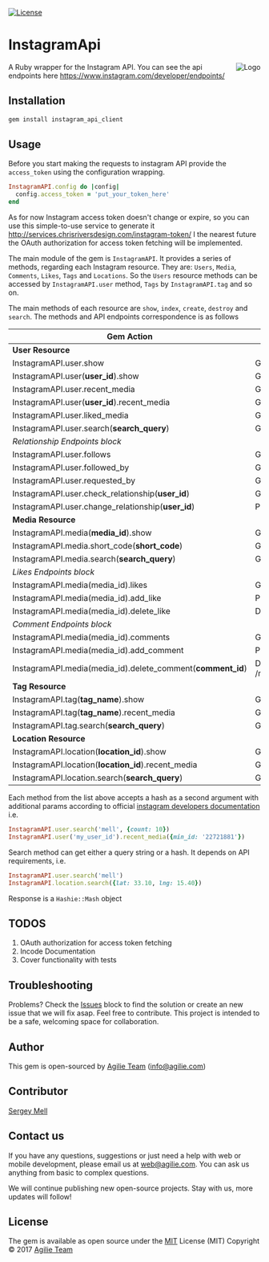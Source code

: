 [![License](https://img.shields.io/github/license/mashape/apistatus.svg)](https://github.com/agilie/instagram_api_gem)

# InstagramApi

<p align="right">
    <img style="float: right;" src="https://agilie.com/instagram_api_gem.png" alt="Logo">
</p>

A Ruby wrapper for the Instagram API. 
You can see the api endpoints here https://www.instagram.com/developer/endpoints/

## Installation

```ruby
gem install instagram_api_client
```

## Usage

Before you start making the requests to instagram API provide the `access_token` using the configuration
wrapping.

```ruby
InstagramAPI.config do |config|
  config.access_token = 'put_your_token_here'
end
```

As for now Instagram access token doesn't change or expire, so you can use this simple-to-use service
to generate it http://services.chrisriversdesign.com/instagram-token/
I the nearest future the OAuth authorization for access token fetching will be implemented.

The main module of the gem is `InstagramAPI`. It provides a series of methods, regarding each Instagram resource. They are: 
`Users`, `Media`, `Comments`, `Likes`, `Tags` and `Locations`. So the `Users` resource methods can be accessed by `InstagramAPI.user`
method, `Tags` by `InstagramAPI.tag` and so on.

The main methods of each resource are `show`, `index`, `create`, `destroy` and `search`. The methods and API endpoints 
correspondence is as follows 

 |  Gem Action  |  API Endpoint  | 
 | -------- | ----- | 
 |  **User Resource** |  | 
 |  InstagramAPI.user.show | GET /users/self | 
 |  InstagramAPI.user(**user_id**).show | GET /users/**user_id** | 
 |  InstagramAPI.user.recent_media | GET /users/self/media/recent | 
 |  InstagramAPI.user(**user_id**).recent_media | GET /users/**user_id**/media/recent | 
 |  InstagramAPI.user.liked_media | GET /users/self/media/liked | 
 |  InstagramAPI.user.search(**search_query**) | GET /users/search | 
 |  *Relationship Endpoints block* |  | 
 |  InstagramAPI.user.follows | GET /users/self/follows | 
 |  InstagramAPI.user.followed_by | GET /users/self/followed-by | 
 |  InstagramAPI.user.requested_by | GET /users/self/requested-by | 
 |  InstagramAPI.user.check_relationship(**user_id**) | GET /users/**user_id**/relathionship | 
 |  InstagramAPI.user.change_relationship(**user_id**) | POST /users/**user_id**/relathionship | 
 |  **Media Resource** |  | 
 |  InstagramAPI.media(**media_id**).show | GET /media/**media_id** | 
 |  InstagramAPI.media.short_code(**short_code**) | GET /media/shortcode/**shortcode** | 
 |  InstagramAPI.media.search(**search_query**) | GET /media/search | 
 |  *Likes Endpoints block* |  | 
 |  InstagramAPI.media(media_id).likes | GET /media/**media_id**/likes | 
 |  InstagramAPI.media(media_id).add_like | POST /media/**media_id**/likes | 
 |  InstagramAPI.media(media_id).delete_like | DELETE /media/**media_id**/likes | 
 |  *Comment Endpoints block* |  | 
 |  InstagramAPI.media(media_id).comments | GET /media/**media_id**/comments | 
 |  InstagramAPI.media(media_id).add_comment | POST /media/**media_id**/comments | 
 |  InstagramAPI.media(media_id).delete_comment(**comment_id**) | DELETE /media/**media_id**/comments/**comment_id** | 
 |  **Tag Resource** |  | 
 |  InstagramAPI.tag(**tag_name**).show | GET /tags/**tag_name** | 
 |  InstagramAPI.tag(**tag_name**).recent_media | GET /tags/**tag_name**/media/recent | 
 |  InstagramAPI.tag.search(**search_query**) | GET /tags/search | 
 |  **Location Resource** |  | 
 |  InstagramAPI.location(**location_id**).show | GET /locations/**location_id** | 
 |  InstagramAPI.location(**location_id**).recent_media | GET /locations/**location_id**/media/recent | 
 |  InstagramAPI.location.search(**search_query**) | GET /locations/search | 

Each method from the list above accepts a hash as a second argument with additional params according to official 
[instagram developers documentation](https://www.instagram.com/developer/endpoints/) i.e.

```ruby
InstagramAPI.user.search('mell', {count: 10})
InstagramAPI.user('my_user_id').recent_media({min_id: '22721881'})
```

Search method can get either a query string or a hash. It depends on API requirements, i.e.
```ruby
InstagramAPI.user.search('mell')
InstagramAPI.location.search({lat: 33.10, lng: 15.40})
```

Response is a `Hashie::Mash` object


## TODOS

1. OAuth authorization for access token fetching
2. Incode Documentation
3. Cover functionality with tests

## Troubleshooting

Problems? Check the [Issues](https://github.com/agilie/instagram_api_gem/issues) block to find 
the solution or create an new issue that we will fix asap. Feel free to contribute.
This project is intended to be a safe, welcoming space for collaboration.

## Author
This gem is open-sourced by [Agilie Team](https://www.agilie.com?utm_source=github&utm_medium=referral&utm_campaign=Git_Ruby&utm_term=instagram_api_gem) ([info@agilie.com](mailto:info@agilie.com))

## Contributor
[Sergey Mell](https://github.com/SergeyMell)

## Contact us
If you have any questions, suggestions or just need a help with web or mobile development, 
please email us at <web@agilie.com>. You can ask us anything from basic to complex questions.

We will continue publishing new open-source projects. Stay with us, more updates will follow!

## License

The gem is available as open source under the [MIT](LICENSE.md) License (MIT) Copyright © 2017 [Agilie Team](https://www.agilie.com?utm_source=github&utm_medium=referral&utm_campaign=Git_Ruby&utm_term=instagram_api_gem)


